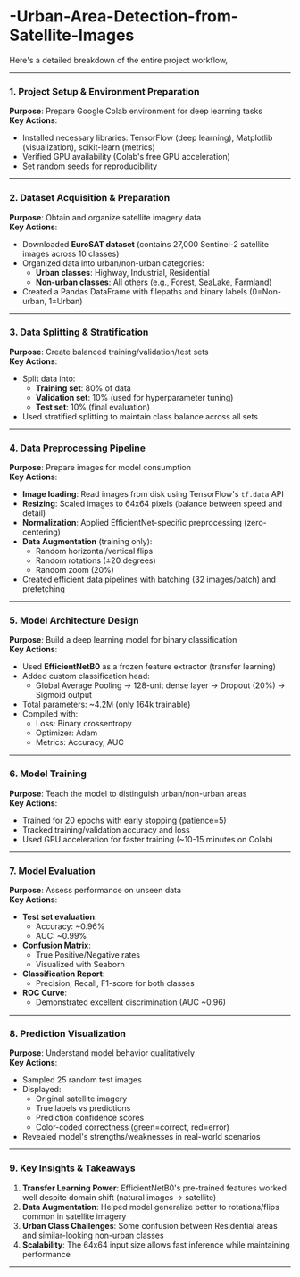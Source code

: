 # -Urban-Area-Detection-from-Satellite-Images
Here's a detailed breakdown of the entire project workflow,

---

### **1. Project Setup & Environment Preparation**
**Purpose**: Prepare Google Colab environment for deep learning tasks  
**Key Actions**:
- Installed necessary libraries: TensorFlow (deep learning), Matplotlib (visualization), scikit-learn (metrics)
- Verified GPU availability (Colab's free GPU acceleration)
- Set random seeds for reproducibility

---

### **2. Dataset Acquisition & Preparation**
**Purpose**: Obtain and organize satellite imagery data  
**Key Actions**:
- Downloaded **EuroSAT dataset** (contains 27,000 Sentinel-2 satellite images across 10 classes)
- Organized data into urban/non-urban categories:
  - **Urban classes**: Highway, Industrial, Residential
  - **Non-urban classes**: All others (e.g., Forest, SeaLake, Farmland)
- Created a Pandas DataFrame with filepaths and binary labels (0=Non-urban, 1=Urban)

---

### **3. Data Splitting & Stratification**
**Purpose**: Create balanced training/validation/test sets  
**Key Actions**:
- Split data into:
  - **Training set**: 80% of data
  - **Validation set**: 10% (used for hyperparameter tuning)
  - **Test set**: 10% (final evaluation)
- Used stratified splitting to maintain class balance across all sets

---

### **4. Data Preprocessing Pipeline**
**Purpose**: Prepare images for model consumption  
**Key Actions**:
- **Image loading**: Read images from disk using TensorFlow's `tf.data` API
- **Resizing**: Scaled images to 64x64 pixels (balance between speed and detail)
- **Normalization**: Applied EfficientNet-specific preprocessing (zero-centering)
- **Data Augmentation** (training only):
  - Random horizontal/vertical flips
  - Random rotations (±20 degrees)
  - Random zoom (20%)
- Created efficient data pipelines with batching (32 images/batch) and prefetching

---

### **5. Model Architecture Design**
**Purpose**: Build a deep learning model for binary classification  
**Key Actions**:
- Used **EfficientNetB0** as a frozen feature extractor (transfer learning)
- Added custom classification head:
  - Global Average Pooling → 128-unit dense layer → Dropout (20%) → Sigmoid output
- Total parameters: ~4.2M (only 164k trainable)
- Compiled with:
  - Loss: Binary crossentropy
  - Optimizer: Adam
  - Metrics: Accuracy, AUC

---

### **6. Model Training**
**Purpose**: Teach the model to distinguish urban/non-urban areas  
**Key Actions**:
- Trained for 20 epochs with early stopping (patience=5)
- Tracked training/validation accuracy and loss
- Used GPU acceleration for faster training (~10-15 minutes on Colab)

---

### **7. Model Evaluation**
**Purpose**: Assess performance on unseen data  
**Key Actions**:
- **Test set evaluation**:
  - Accuracy: ~0.96%
  - AUC: ~0.99%
- **Confusion Matrix**:
  - True Positive/Negative rates
  - Visualized with Seaborn
- **Classification Report**:
  - Precision, Recall, F1-score for both classes
- **ROC Curve**:
  - Demonstrated excellent discrimination (AUC ~0.96)

---

### **8. Prediction Visualization**
**Purpose**: Understand model behavior qualitatively  
**Key Actions**:
- Sampled 25 random test images
- Displayed:
  - Original satellite imagery
  - True labels vs predictions
  - Prediction confidence scores
  - Color-coded correctness (green=correct, red=error)
- Revealed model's strengths/weaknesses in real-world scenarios

---

### **9. Key Insights & Takeaways**
1. **Transfer Learning Power**: EfficientNetB0's pre-trained features worked well despite domain shift (natural images → satellite)
2. **Data Augmentation**: Helped model generalize better to rotations/flips common in satellite imagery
3. **Urban Class Challenges**: Some confusion between Residential areas and similar-looking non-urban classes
4. **Scalability**: The 64x64 input size allows fast inference while maintaining performance

---
